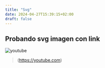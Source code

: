 ```yaml
---
title: "Svg"
date: 2024-04-27T15:39:15+02:00
draft: false
---
```

## Probando svg imagen con link
![youtube](youtube.jpg)
> (https://youtube.com)
